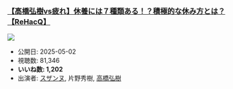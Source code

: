 ### [【高橋弘樹vs疲れ】休養には７種類ある！？積極的な休み方とは？【ReHacQ】](https://www.youtube.com/watch?v=Sub-7uYqL8Q)
[![](https://img.youtube.com/vi/Sub-7uYqL8Q/sddefault.jpg)](https://www.youtube.com/watch?v=Sub-7uYqL8Q)
-   公開日: 2025-05-02
-   視聴数: 81,346
-   **いいね数: 1,202**
-   出演者: [スザンヌ](/rehacq_fan/people/スザンヌ "wikilink"), 片野秀樹, [高橋弘樹](/rehacq_fan/people/高橋弘樹 "wikilink")
